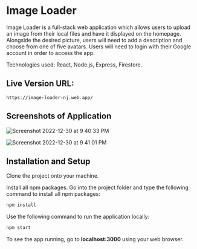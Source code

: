 # Image Loader

Image Loader is a full-stack web application which allows users to upload an image from their local files and have it displayed on the homepage. Alongside the desired picture, users will need to add a description and choose from one of five avatars. Users will need to login with their Google account in order to access the app.

Technologies used: React, Node.js, Express, Firestore.


## Live Version URL: 

`https://image-loader-nj.web.app/`

## Screenshots of Application

![Screenshot 2022-12-30 at 9 40 33 PM](https://user-images.githubusercontent.com/12886956/210122705-f719b794-f189-421a-8884-28df63ad189e.png)

![Screenshot 2022-12-30 at 9 41 01 PM](https://user-images.githubusercontent.com/12886956/210122713-6930375d-14e1-4dd8-94b9-1832c2f85b86.png)


## Installation and Setup

Clone the project onto your machine.

Install all npm packages. Go into the project folder and type the following command to install all npm packages:

```bash
npm install
```

Use the following command to run the application locally:

```bash
npm start
```

To see the app running, go to **localhost:3000** using your web browser.
